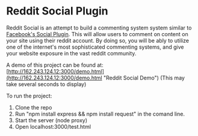 Reddit Social Plugin
=============
Reddit Social is an attempt to build a commenting system system similar to [Facebook's Social Plugin](https://developers.facebook.com/docs/plugins/comments/ "Facebook Social Comments").  This will allow users to comment on content on your site using their reddit account.  By doing so, you will be ably to utilize one of the internet's most sophisticated commenting systems, and give your website exposure in the vast reddit community.

A demo of this project can be found at: [http://162.243.124.12:3000/demo.html](http://162.243.124.12:3000/demo.html "Reddit Social Demo") (This may take several seconds to display)

To run the project:

1. Clone the repo
2. Run "npm install express && npm install request" in the comand line.
3. Start the server (node proxy)
4. Open localhost:3000/test.html
